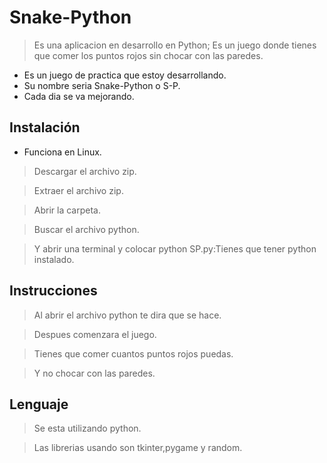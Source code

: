 # Snake-Python
> Es una aplicacion en desarrollo en Python; Es un juego donde tienes que comer los puntos rojos sin chocar con las paredes.
- Es un juego de practica que estoy desarrollando.
- Su nombre seria Snake-Python o S-P.
- Cada dia se va mejorando.

## Instalación

- Funciona en Linux.

>Descargar el archivo zip.

>Extraer el archivo zip.

>Abrir la carpeta.

>Buscar el archivo python.

>Y abrir una terminal y colocar python SP.py:Tienes que tener python instalado.

## Instrucciones

>Al abrir el archivo python te dira que se hace.

>Despues comenzara el juego.

>Tienes que comer cuantos puntos rojos puedas.

>Y no chocar con las paredes.

## Lenguaje

>Se esta utilizando python.

>Las librerias usando son tkinter,pygame y random.
